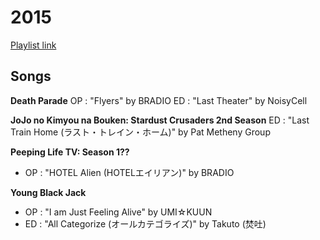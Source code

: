 # 2015

[Playlist link](https://open.spotify.com/user/fz230568w0ccmom2dg3zvxq1h/playlist/6P8tZuYo14YFOIDBEF1cgC?si=cD-kMPExRDyO4gKy3f-X9w)

## Songs

**Death Parade**
OP : "Flyers" by BRADIO
ED : "Last Theater" by NoisyCell

**JoJo no Kimyou na Bouken: Stardust Crusaders 2nd Season**
ED : "Last Train Home (ラスト・トレイン・ホーム)" by Pat Metheny Group

**Peeping Life TV: Season 1??**
* OP : "HOTEL Alien (HOTELエイリアン)" by BRADIO

**Young Black Jack**
* OP : "I am Just Feeling Alive" by UMI☆KUUN
* ED : "All Categorize (オールカテゴライズ)" by Takuto (焚吐)

